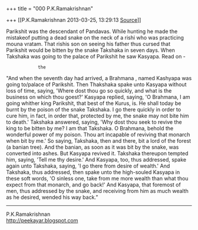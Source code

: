 +++
title = "000 P.K.Ramakrishnan"

+++
[[P.K.Ramakrishnan	2013-03-25, 13:29:13 [Source](https://groups.google.com/g/samskrita/c/3um7xrFdrZo)]]



  

Parikshit was the descendant of Pandavas. While hunting he made the mistakeof putting a dead snake on the neck of a rishi who was practicing mouna vratam. That rishis son on seeing his father thus cursed that Parikshit would be bitten by the snake Takshaka in seven days. When Takshaka was going to the palace of Parikshit he saw Kasyapa. Read on -
                                   
                the

"And when the seventh day had arrived, a Brahmana , named Kashyapa was going to/palace of Parikshit. Then Thakshaka spake unto Kasyapa without loss of time, saying, 'Where dost thou go so quickly, and what is the business on which thou goest?' Kasyapa replied, saying, 'O Brahmana, I am going whither king Parikshit, that best of the Kurus, is. He shall today be burnt by the poison of the snake Takshaka. I go there quickly in order to cure him, in fact, in order that, protected by me, the snake may not bite him to death.' Takshaka answered, saying, 'Why dost thou seek to revive the king to be bitten by me? I am that Takshaka. O Brahmana, behold the wonderful power of my poison. Thou art incapable of reviving that monarch when bit by me.' So saying, Takshaka, then and there, bit a lord of the forest (a banian tree). And the banian, as soon as it was bit by the snake, was converted into ashes. But Kasyapa revived it. Takshaka thereupon tempted him, saying, 'Tell me thy desire.' And Kasyapa, too, thus addressed, spake again unto Takshaka, saying, 'I go there from desire of wealth.' And Takshaka, thus addressed, then spake unto the high-souled Kasyapa in these soft words, 'O sinless one, take from me more wealth than what thou expect from that monarch, and go back!' And Kasyapa, that foremost of men, thus addressed by the snake, and receiving from him as much wealth as he desired, wended his way back.”





-----------------------------------  
P.K.Ramakrishnan  
<http://peekayar.blogspot.com>

